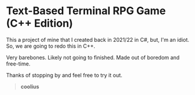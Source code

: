 # Text-Based Terminal RPG Game (C++ Edition)

This a project of mine that I created back in 2021/22 in C#, but, I'm an idiot. So, we are going to redo this in C++.

Very barebones. Likely not going to finished. Made out of boredom and free-time.

Thanks of stopping by and feel free to try it out.

> **coolius**
